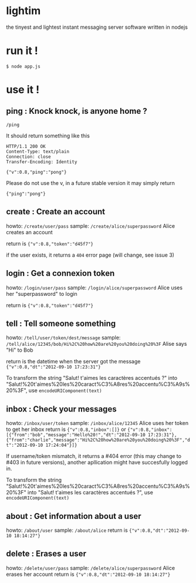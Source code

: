 lightim
=======

the tinyest and lightest instant messaging server software written in nodejs

run it !
=======

```
$ node app.js
```

use it !
=======

ping : Knock knock, is anyone home ?
----------
`/ping`

It should return something like this
```
HTTP/1.1 200 OK
Content-Type: text/plain
Connection: close
Transfer-Encoding: Identity

{"v":0.8,"ping":"pong"}
```

Please do not use the v, in a future stable version it may simply return
```
{"ping":"pong"}
```

create : Create an account
----------
howto: `/create/user/pass`
sample: `/create/alice/superpassword` Alice creates an account

return is
`{"v":0.8,"token":"d45f7"}`

if the user exists, it returns a `404` error page (will change, see issue 3)

login : Get a connexion token
----------
howto: `/login/user/pass`
sample: `/login/alice/superpassword` Alice uses her "superpassword" to login 


return is
`{"v":0.8,"token":"d45f7"}`


tell : Tell someone something
----------
howto: `/tell/user/token/dest/message`
sample: `/tell/alice/12345/bob/Hi%2C%20how%20are%20you%20doing%20%3F` Alise says "Hi" to Bob

return is the datetime when the server got the message
`{"v":0.8,"dt":"2012-09-10 17:23:31"}`


To transform the string "Salut! t'aimes les caractères accentués ?" into "Salut!%20t'aimes%20les%20caract%C3%A8res%20accentu%C3%A9s%20%3F", use `encodeURIComponent(text)`

inbox : Check your messages
----------
howto: `/inbox/user/token`
sample: `/inbox/alice/12345` Alice uses her token to get her inbox
return is 
`{"v":0.8,"inbox":[]}`
or
`{"v":0.8,"inbox":[{"from":"bob","message":"Hello%20!","dt":"2012-09-10 17:23:31"},{"from":"charlie","message":"Hi%2C%20how%20are%20you%20doing%20%3F","dt":"2012-09-10 17:24:04"}]}`

If username/token mismatch, it returns a #404 error (this may change to #403 in future versions), another apllication might have succesfully logged in.

To transform the string "Salut!%20t'aimes%20les%20caract%C3%A8res%20accentu%C3%A9s%20%3F" into "Salut! t'aimes les caractères accentués ?", use `encodeURIComponent(text)`


about : Get information about a user
----------
howto: `/about/user`
sample: `/about/alice`
return is
`{"v":0.8,"dt":"2012-09-10 18:14:27"}`

delete : Erases a user
----------
howto: `/delete/user/pass`
sample: `/delete/alice/superpassword` Alice erases her account
return is
`{"v":0.8,"dt":"2012-09-10 18:14:27"}`
